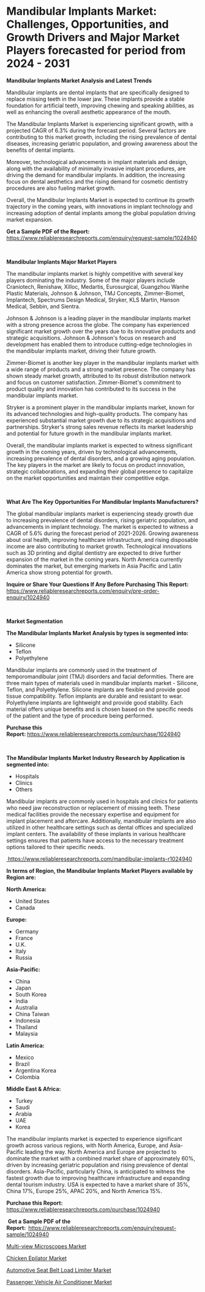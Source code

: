 <p><h1>Mandibular Implants Market: Challenges, Opportunities, and Growth Drivers and Major Market Players forecasted for period from 2024 - 2031</h1></p><p><strong>Mandibular Implants Market Analysis and Latest Trends</strong></p>
<p><p>Mandibular implants are dental implants that are specifically designed to replace missing teeth in the lower jaw. These implants provide a stable foundation for artificial teeth, improving chewing and speaking abilities, as well as enhancing the overall aesthetic appearance of the mouth.</p><p>The Mandibular Implants Market is experiencing significant growth, with a projected CAGR of 6.3% during the forecast period. Several factors are contributing to this market growth, including the rising prevalence of dental diseases, increasing geriatric population, and growing awareness about the benefits of dental implants.</p><p>Moreover, technological advancements in implant materials and design, along with the availability of minimally invasive implant procedures, are driving the demand for mandibular implants. In addition, the increasing focus on dental aesthetics and the rising demand for cosmetic dentistry procedures are also fueling market growth.</p><p>Overall, the Mandibular Implants Market is expected to continue its growth trajectory in the coming years, with innovations in implant technology and increasing adoption of dental implants among the global population driving market expansion.</p></p>
<p><strong>Get a Sample PDF of the Report:&nbsp;</strong> <a href="https://www.reliableresearchreports.com/enquiry/request-sample/1024940">https://www.reliableresearchreports.com/enquiry/request-sample/1024940</a></p>
<p>&nbsp;</p>
<p><strong>Mandibular Implants Major Market Players</strong></p>
<p><p>The mandibular implants market is highly competitive with several key players dominating the industry. Some of the major players include Craniotech, Renishaw, Xilloc, Medartis, Eurosurgical, Guangzhou Wanhe Plastic Materials, Johnson & Johnson, TMJ Concepts, Zimmer-Biomet, Implantech, Spectrums Design Medical, Stryker, KLS Martin, Hanson Medical, Sebbin, and Sientra.</p><p>Johnson & Johnson is a leading player in the mandibular implants market with a strong presence across the globe. The company has experienced significant market growth over the years due to its innovative products and strategic acquisitions. Johnson & Johnson's focus on research and development has enabled them to introduce cutting-edge technologies in the mandibular implants market, driving their future growth.</p><p>Zimmer-Biomet is another key player in the mandibular implants market with a wide range of products and a strong market presence. The company has shown steady market growth, attributed to its robust distribution network and focus on customer satisfaction. Zimmer-Biomet's commitment to product quality and innovation has contributed to its success in the mandibular implants market.</p><p>Stryker is a prominent player in the mandibular implants market, known for its advanced technologies and high-quality products. The company has experienced substantial market growth due to its strategic acquisitions and partnerships. Stryker's strong sales revenue reflects its market leadership and potential for future growth in the mandibular implants market.</p><p>Overall, the mandibular implants market is expected to witness significant growth in the coming years, driven by technological advancements, increasing prevalence of dental disorders, and a growing aging population. The key players in the market are likely to focus on product innovation, strategic collaborations, and expanding their global presence to capitalize on the market opportunities and maintain their competitive edge.</p></p>
<p>&nbsp;</p>
<p><strong>What Are The Key Opportunities For Mandibular Implants Manufacturers?</strong></p>
<p><p>The global mandibular implants market is experiencing steady growth due to increasing prevalence of dental disorders, rising geriatric population, and advancements in implant technology. The market is expected to witness a CAGR of 5.6% during the forecast period of 2021-2026. Growing awareness about oral health, improving healthcare infrastructure, and rising disposable income are also contributing to market growth. Technological innovations such as 3D printing and digital dentistry are expected to drive further expansion of the market in the coming years. North America currently dominates the market, but emerging markets in Asia Pacific and Latin America show strong potential for growth.</p></p>
<p><strong>Inquire or Share Your Questions If Any Before Purchasing This Report:</strong> <a href="https://www.reliableresearchreports.com/enquiry/pre-order-enquiry/1024940">https://www.reliableresearchreports.com/enquiry/pre-order-enquiry/1024940</a></p>
<p>&nbsp;</p>
<p><strong>Market Segmentation</strong></p>
<p><strong>The Mandibular Implants Market Analysis by types is segmented into:</strong></p>
<p><ul><li>Silicone</li><li>Teflon</li><li>Polyethylene</li></ul></p>
<p><p>Mandibular implants are commonly used in the treatment of temporomandibular joint (TMJ) disorders and facial deformities. There are three main types of materials used in mandibular implants market - Silicone, Teflon, and Polyethylene. Silicone implants are flexible and provide good tissue compatibility. Teflon implants are durable and resistant to wear. Polyethylene implants are lightweight and provide good stability. Each material offers unique benefits and is chosen based on the specific needs of the patient and the type of procedure being performed.</p></p>
<p><strong>Purchase this Report:&nbsp;</strong><a href="https://www.reliableresearchreports.com/purchase/1024940">https://www.reliableresearchreports.com/purchase/1024940</a></p>
<p>&nbsp;</p>
<p><strong>The Mandibular Implants Market Industry Research by Application is segmented into:</strong></p>
<p><ul><li>Hospitals</li><li>Clinics</li><li>Others</li></ul></p>
<p><p>Mandibular implants are commonly used in hospitals and clinics for patients who need jaw reconstruction or replacement of missing teeth. These medical facilities provide the necessary expertise and equipment for implant placement and aftercare. Additionally, mandibular implants are also utilized in other healthcare settings such as dental offices and specialized implant centers. The availability of these implants in various healthcare settings ensures that patients have access to the necessary treatment options tailored to their specific needs.</p></p>
<p><a href="https://www.reliableresearchreports.com/mandibular-implants-r1024940">&nbsp;https://www.reliableresearchreports.com/mandibular-implants-r1024940</a></p>
<p><strong>In terms of Region, the Mandibular Implants Market Players available by Region are:</strong></p>
<p>
    <p> <strong> North America: </strong>
        <ul>
            <li>United States</li>
            <li>Canada</li>
        </ul>
        </p> 
    <p> <strong> Europe: </strong>
        <ul>
            <li>Germany</li>
            <li>France</li>
            <li>U.K.</li>
            <li>Italy</li>
            <li>Russia</li>
        </ul>
        </p> 
    <p> <strong> Asia-Pacific: </strong>
        <ul>
            <li>China</li>
            <li>Japan</li>
            <li>South Korea</li>
            <li>India</li>
            <li>Australia</li>
            <li>China Taiwan</li>
            <li>Indonesia</li>
            <li>Thailand</li>
            <li>Malaysia</li>
        </ul>
        </p> 
    <p> <strong> Latin America: </strong>
        <ul>
            <li>Mexico</li>
            <li>Brazil</li>
            <li>Argentina Korea</li>
            <li>Colombia</li>
        </ul>
        </p> 
    <p> <strong> Middle East & Africa: </strong>
        <ul>
            <li>Turkey</li>
            <li>Saudi</li>
            <li>Arabia</li>
            <li>UAE</li>
            <li>Korea</li>
        </ul>
    </p>
    </p>
<p><p>The mandibular implants market is expected to experience significant growth across various regions, with North America, Europe, and Asia-Pacific leading the way. North America and Europe are projected to dominate the market with a combined market share of approximately 60%, driven by increasing geriatric population and rising prevalence of dental disorders. Asia-Pacific, particularly China, is anticipated to witness the fastest growth due to improving healthcare infrastructure and expanding dental tourism industry. USA is expected to have a market share of 35%, China 17%, Europe 25%, APAC 20%, and North America 15%.</p></p>
<p><strong>Purchase this Report: </strong><a href="https://www.reliableresearchreports.com/purchase/1024940">https://www.reliableresearchreports.com/purchase/1024940</a></p>
<p>&nbsp;<strong>Get a Sample PDF of the Report:&nbsp;&nbsp;</strong><a href="https://www.reliableresearchreports.com/enquiry/request-sample/1024940">https://www.reliableresearchreports.com/enquiry/request-sample/1024940</a></p>
<p><strong></strong></p>
<p><p><a href="https://github.com/sonuprakash1/Market-Research-Report-List-3/blob/main/multi-view-microscopes-market.md">Multi-view Microscopes Market</a></p><p><a href="https://github.com/Whitneyboyettebo9kiw7yr13/Market-Research-Report-List-3/blob/main/chicken-epilator-market.md">Chicken Epilator Market</a></p><p><a href="https://www.linkedin.com/pulse/global-automotive-seat-belt-load-limiter-market-focus-product-mru5f?trackingId=62PSdRWSe7FUe9DGgWmWmQ%3D%3D">Automotive Seat Belt Load Limiter Market</a></p><p><a href="https://www.linkedin.com/pulse/evaluating-global-passenger-vehicle-air-conditioner-market-trends-kjdif?trackingId=mrdxRriJbIkNjNyuyyP6gA%3D%3D">Passenger Vehicle Air Conditioner Market</a></p></p>